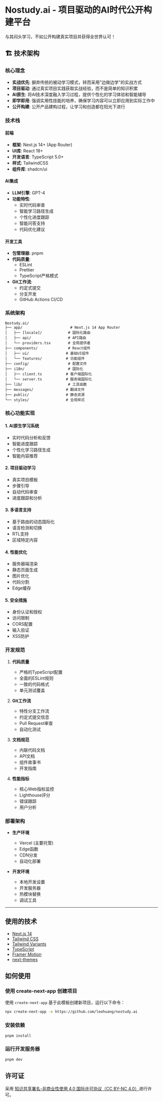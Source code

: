 # Nostudy.ai - 项目驱动的AI时代公开构建平台

与其闷头学习，不如公开构建真实项目并获得全世界认可！

## 🏗 技术架构

### 核心理念

- **实战优先**: 摒弃传统的被动学习模式，转而采用"边做边学"的实战方式
- **项目驱动**: 通过真实项目实践获取实战经验，而不是简单的知识积累
- **AI原生**: 将AI技术深度融入学习过程，提供个性化的学习体验和智能辅导
- **即学即用**: 强调实用性技能的培养，确保学习内容可以立即应用到实际工作中
- **公开构建**: 公开产品建构过程，让学习和创造都在阳光下进行

### 技术栈

#### 前端
- **框架**: Next.js 14+ (App Router)
- **UI库**: React 18+
- **开发语言**: TypeScript 5.0+
- **样式**: TailwindCSS
- **组件库**: shadcn/ui

#### AI集成
- **LLM引擎**: GPT-4
- **功能特性**:
  - 实时代码审查
  - 智能学习路径生成
  - 个性化进度跟踪
  - 智能问答支持
  - 代码优化建议

#### 开发工具
- **包管理器**: pnpm
- **代码质量**:
  - ESLint
  - Prettier
  - TypeScript严格模式
- **Git工作流**:
  - 约定式提交
  - 分支开发
  - GitHub Actions CI/CD

### 系统架构

```
Nostudy.ai/
├── app/                      # Next.js 14 App Router
│   ├── [locale]/            # 国际化路由
│   ├── api/                 # API路由
│   └── providers.tsx        # 全局提供者
├── components/              # React组件
│   ├── ui/                 # 基础UI组件
│   └── features/           # 功能组件
├── config/                  # 配置文件
├── i18n/                    # 国际化
│   ├── client.ts           # 客户端国际化
│   └── server.ts           # 服务端国际化
├── lib/                     # 工具函数
├── messages/               # 翻译文件
├── public/                 # 静态资源
└── styles/                 # 全局样式
```

### 核心功能实现

#### 1. AI原生学习系统
- 实时代码分析和反馈
- 智能进度跟踪
- 个性化学习路径生成
- 智能内容推荐

#### 2. 项目驱动学习
- 真实项目模板
- 步骤引导
- 自动代码审查
- 进度跟踪和分析

#### 3. 多语言支持
- 基于路由的动态国际化
- 语言检测和切换
- RTL支持
- 区域特定内容

#### 4. 性能优化
- 服务器端渲染
- 静态页面生成
- 图片优化
- 代码分割
- Edge缓存

#### 5. 安全措施
- 身份认证和授权
- 访问限制
- CORS配置
- 输入验证
- XSS防护

### 开发规范

1. **代码质量**
   - 严格的TypeScript配置
   - 全面的ESLint规则
   - 一致的代码格式
   - 单元测试覆盖

2. **Git工作流**
   - 特性分支工作流
   - 约定式提交信息
   - Pull Request审查
   - 自动化测试

3. **文档规范**
   - 内联代码文档
   - API文档
   - 组件故事书
   - 开发指南

4. **性能指标**
   - 核心Web指标监控
   - Lighthouse评分
   - 错误跟踪
   - 用户分析

### 部署架构

- **生产环境**
  - Vercel (主要托管)
  - Edge函数
  - CDN分发
  - 自动化部署

- **开发环境**
  - 本地开发设置
  - 开发服务器
  - 热模块替换
  - 调试工具

---

## 使用的技术

- [Next.js 14](https://nextjs.org/docs/getting-started)
- [Tailwind CSS](https://tailwindcss.com/)
- [Tailwind Variants](https://tailwind-variants.org)
- [TypeScript](https://www.typescriptlang.org/)
- [Framer Motion](https://www.framer.com/motion/)
- [next-themes](https://github.com/pacocoursey/next-themes)

## 如何使用

### 使用 create-next-app 创建项目

使用 `create-next-app` 基于此模板创建新项目，运行以下命令：

```bash
npx create-next-app -e https://github.com/leohuang/nostudy.ai
```

### 安装依赖

```bash
pnpm install
```

### 运行开发服务器

```bash
pnpm dev
```

## 许可证

采用 [知识共享署名-非商业性使用 4.0 国际许可协议（CC BY-NC 4.0）](https://creativecommons.org/licenses/by-nc/4.0/deed.zh)进行许可。